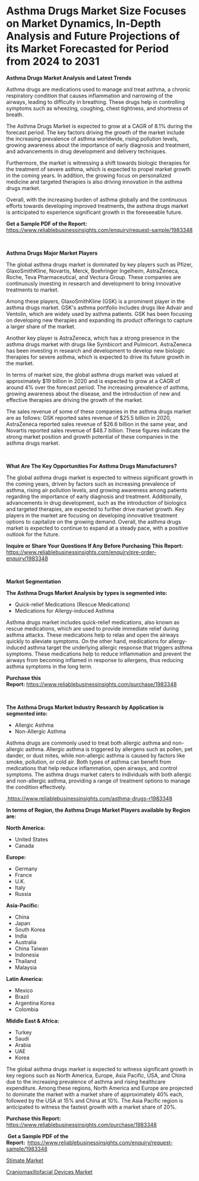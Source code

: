 <p><h1>Asthma Drugs Market Size Focuses on Market Dynamics, In-Depth Analysis and Future Projections of its Market Forecasted for Period from 2024 to 2031</h1></p><p><strong>Asthma Drugs Market Analysis and Latest Trends</strong></p>
<p><p>Asthma drugs are medications used to manage and treat asthma, a chronic respiratory condition that causes inflammation and narrowing of the airways, leading to difficulty in breathing. These drugs help in controlling symptoms such as wheezing, coughing, chest tightness, and shortness of breath.</p><p>The Asthma Drugs Market is expected to grow at a CAGR of 8.1% during the forecast period. The key factors driving the growth of the market include the increasing prevalence of asthma worldwide, rising pollution levels, growing awareness about the importance of early diagnosis and treatment, and advancements in drug development and delivery techniques.</p><p>Furthermore, the market is witnessing a shift towards biologic therapies for the treatment of severe asthma, which is expected to propel market growth in the coming years. In addition, the growing focus on personalized medicine and targeted therapies is also driving innovation in the asthma drugs market.</p><p>Overall, with the increasing burden of asthma globally and the continuous efforts towards developing improved treatments, the asthma drugs market is anticipated to experience significant growth in the foreseeable future.</p></p>
<p><strong>Get a Sample PDF of the Report:&nbsp;</strong> <a href="https://www.reliablebusinessinsights.com/enquiry/request-sample/1983348">https://www.reliablebusinessinsights.com/enquiry/request-sample/1983348</a></p>
<p>&nbsp;</p>
<p><strong>Asthma Drugs Major Market Players</strong></p>
<p><p>The global asthma drugs market is dominated by key players such as Pfizer, GlaxoSmithKline, Novartis, Merck, Boehringer Ingelheim, AstraZeneca, Roche, Teva Pharmaceutical, and Vectura Group. These companies are continuously investing in research and development to bring innovative treatments to market.</p><p>Among these players, GlaxoSmithKline (GSK) is a prominent player in the asthma drugs market. GSK's asthma portfolio includes drugs like Advair and Ventolin, which are widely used by asthma patients. GSK has been focusing on developing new therapies and expanding its product offerings to capture a larger share of the market.</p><p>Another key player is AstraZeneca, which has a strong presence in the asthma drugs market with drugs like Symbicort and Pulmicort. AstraZeneca has been investing in research and development to develop new biologic therapies for severe asthma, which is expected to drive its future growth in the market.</p><p>In terms of market size, the global asthma drugs market was valued at approximately $19 billion in 2020 and is expected to grow at a CAGR of around 4% over the forecast period. The increasing prevalence of asthma, growing awareness about the disease, and the introduction of new and effective therapies are driving the growth of the market.</p><p>The sales revenue of some of these companies in the asthma drugs market are as follows: GSK reported sales revenue of $25.5 billion in 2020, AstraZeneca reported sales revenue of $26.6 billion in the same year, and Novartis reported sales revenue of $48.7 billion. These figures indicate the strong market position and growth potential of these companies in the asthma drugs market.</p></p>
<p>&nbsp;</p>
<p><strong>What Are The Key Opportunities For Asthma Drugs Manufacturers?</strong></p>
<p><p>The global asthma drugs market is expected to witness significant growth in the coming years, driven by factors such as increasing prevalence of asthma, rising air pollution levels, and growing awareness among patients regarding the importance of early diagnosis and treatment. Additionally, advancements in drug development, such as the introduction of biologics and targeted therapies, are expected to further drive market growth. Key players in the market are focusing on developing innovative treatment options to capitalize on the growing demand. Overall, the asthma drugs market is expected to continue to expand at a steady pace, with a positive outlook for the future.</p></p>
<p><strong>Inquire or Share Your Questions If Any Before Purchasing This Report:</strong> <a href="https://www.reliablebusinessinsights.com/enquiry/pre-order-enquiry/1983348">https://www.reliablebusinessinsights.com/enquiry/pre-order-enquiry/1983348</a></p>
<p>&nbsp;</p>
<p><strong>Market Segmentation</strong></p>
<p><strong>The Asthma Drugs Market Analysis by types is segmented into:</strong></p>
<p><ul><li>Quick-relief Medications (Rescue Medications)</li><li>Medications for Allergy-induced Asthma</li></ul></p>
<p><p>Asthma drugs market includes quick-relief medications, also known as rescue medications, which are used to provide immediate relief during asthma attacks. These medications help to relax and open the airways quickly to alleviate symptoms. On the other hand, medications for allergy-induced asthma target the underlying allergic response that triggers asthma symptoms. These medications help to reduce inflammation and prevent the airways from becoming inflamed in response to allergens, thus reducing asthma symptoms in the long term.</p></p>
<p><strong>Purchase this Report:&nbsp;</strong><a href="https://www.reliablebusinessinsights.com/purchase/1983348">https://www.reliablebusinessinsights.com/purchase/1983348</a></p>
<p>&nbsp;</p>
<p><strong>The Asthma Drugs Market Industry Research by Application is segmented into:</strong></p>
<p><ul><li>Allergic Asthma</li><li>Non-Allergic Asthma</li></ul></p>
<p><p>Asthma drugs are commonly used to treat both allergic asthma and non-allergic asthma. Allergic asthma is triggered by allergens such as pollen, pet dander, or dust mites, while non-allergic asthma is caused by factors like smoke, pollution, or cold air. Both types of asthma can benefit from medications that help reduce inflammation, open airways, and control symptoms. The asthma drugs market caters to individuals with both allergic and non-allergic asthma, providing a range of treatment options to manage the condition effectively.</p></p>
<p><a href="https://www.reliablebusinessinsights.com/asthma-drugs-r1983348">&nbsp;https://www.reliablebusinessinsights.com/asthma-drugs-r1983348</a></p>
<p><strong>In terms of Region, the Asthma Drugs Market Players available by Region are:</strong></p>
<p>
    <p> <strong> North America: </strong>
        <ul>
            <li>United States</li>
            <li>Canada</li>
        </ul>
        </p> 
    <p> <strong> Europe: </strong>
        <ul>
            <li>Germany</li>
            <li>France</li>
            <li>U.K.</li>
            <li>Italy</li>
            <li>Russia</li>
        </ul>
        </p> 
    <p> <strong> Asia-Pacific: </strong>
        <ul>
            <li>China</li>
            <li>Japan</li>
            <li>South Korea</li>
            <li>India</li>
            <li>Australia</li>
            <li>China Taiwan</li>
            <li>Indonesia</li>
            <li>Thailand</li>
            <li>Malaysia</li>
        </ul>
        </p> 
    <p> <strong> Latin America: </strong>
        <ul>
            <li>Mexico</li>
            <li>Brazil</li>
            <li>Argentina Korea</li>
            <li>Colombia</li>
        </ul>
        </p> 
    <p> <strong> Middle East & Africa: </strong>
        <ul>
            <li>Turkey</li>
            <li>Saudi</li>
            <li>Arabia</li>
            <li>UAE</li>
            <li>Korea</li>
        </ul>
    </p>
    </p>
<p><p>The global asthma drugs market is expected to witness significant growth in key regions such as North America, Europe, Asia Pacific, USA, and China due to the increasing prevalence of asthma and rising healthcare expenditure. Among these regions, North America and Europe are projected to dominate the market with a market share of approximately 40% each, followed by the USA at 15% and China at 10%. The Asia Pacific region is anticipated to witness the fastest growth with a market share of 20%.</p></p>
<p><strong>Purchase this Report: </strong><a href="https://www.reliablebusinessinsights.com/purchase/1983348">https://www.reliablebusinessinsights.com/purchase/1983348</a></p>
<p>&nbsp;<strong>Get a Sample PDF of the Report:&nbsp;&nbsp;</strong><a href="https://www.reliablebusinessinsights.com/enquiry/request-sample/1983348">https://www.reliablebusinessinsights.com/enquiry/request-sample/1983348</a></p>
<p><strong></strong></p>
<p><p><a href="https://github.com/globismark/Market-Research-Report-List-4/blob/main/stimate-market.md">Stimate Market</a></p><p><a href="https://view.publitas.com/reportprime-1/craniomaxillofacial-devices-market-market-segmentation-geographical-regions-and-market-forcast-till-2031/">Craniomaxillofacial Devices Market</a></p></p>